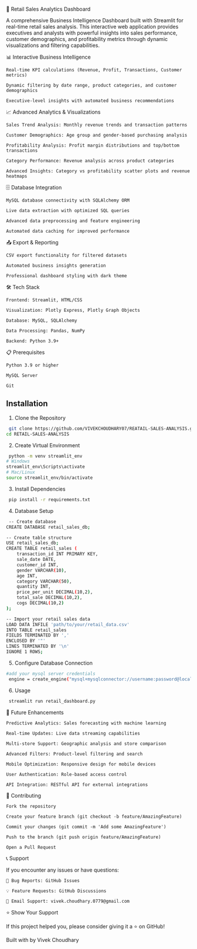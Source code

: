 🏪 Retail Sales Analytics Dashboard

A comprehensive Business Intelligence Dashboard built with Streamlit for real-time retail sales analysis. This interactive web application provides executives and analysts with powerful insights into sales performance, customer demographics, and profitability metrics through dynamic visualizations and filtering capabilities.

📊 Interactive Business Intelligence

    Real-time KPI calculations (Revenue, Profit, Transactions, Customer metrics)

    Dynamic filtering by date range, product categories, and customer demographics

    Executive-level insights with automated business recommendations

📈 Advanced Analytics & Visualizations

    Sales Trend Analysis: Monthly revenue trends and transaction patterns

    Customer Demographics: Age group and gender-based purchasing analysis

    Profitability Analysis: Profit margin distributions and top/bottom transactions

    Category Performance: Revenue analysis across product categories

    Advanced Insights: Category vs profitability scatter plots and revenue heatmaps

🗄️ Database Integration

    MySQL database connectivity with SQLAlchemy ORM

    Live data extraction with optimized SQL queries

    Advanced data preprocessing and feature engineering

    Automated data caching for improved performance

📤 Export & Reporting

    CSV export functionality for filtered datasets

    Automated business insights generation

    Professional dashboard styling with dark theme

🛠️ Tech Stack

    Frontend: Streamlit, HTML/CSS

    Visualization: Plotly Express, Plotly Graph Objects

    Database: MySQL, SQLAlchemy

    Data Processing: Pandas, NumPy

    Backend: Python 3.9+

📋 Prerequisites

    Python 3.9 or higher

    MySQL Server

    Git



## Installation

1. Clone the Repository

```bash
 git clone https://github.com/VIVEKCHOUDHARY07/REATAIL-SALES-ANALYSIS.git
cd RETAIL-SALES-ANALYSIS

```
2. Create Virtual Environment

```bash
 python -m venv streamlit_env
# Windows
streamlit_env\Scripts\activate
# Mac/Linux
source streamlit_env/bin/activate

```
3. Install Dependencies

```bash
 pip install -r requirements.txt

```
4. Database Setup

```bash
 -- Create database
CREATE DATABASE retail_sales_db;

-- Create table structure
USE retail_sales_db;
CREATE TABLE retail_sales (
    transaction_id INT PRIMARY KEY,
    sale_date DATE,
    customer_id INT,
    gender VARCHAR(10),
    age INT,
    category VARCHAR(50),
    quantity INT,
    price_per_unit DECIMAL(10,2),
    total_sale DECIMAL(10,2),
    cogs DECIMAL(10,2)
);

-- Import your retail sales data
LOAD DATA INFILE 'path/to/your/retail_data.csv' 
INTO TABLE retail_sales 
FIELDS TERMINATED BY ',' 
ENCLOSED BY '"' 
LINES TERMINATED BY '\n' 
IGNORE 1 ROWS;


```
5. Configure Database Connection

```bash
#add your mysql server credentials
 engine = create_engine("mysql+mysqlconnector://username:password@localhost/retail_sales_db")

```
6. Usage

```bash
 streamlit run retail_dashboard.py

```
🔮 Future Enhancements

    Predictive Analytics: Sales forecasting with machine learning

    Real-time Updates: Live data streaming capabilities

    Multi-store Support: Geographic analysis and store comparison

    Advanced Filters: Product-level filtering and search

    Mobile Optimization: Responsive design for mobile devices

    User Authentication: Role-based access control

    API Integration: RESTful API for external integrations

🤝 Contributing

    Fork the repository

    Create your feature branch (git checkout -b feature/AmazingFeature)

    Commit your changes (git commit -m 'Add some AmazingFeature')

    Push to the branch (git push origin feature/AmazingFeature)

    Open a Pull Request

📞 Support

If you encounter any issues or have questions:

    🐛 Bug Reports: GitHub Issues

    💡 Feature Requests: GitHub Discussions

    📧 Email Support: vivek.choudhary.0779@gmail.com

⭐ Show Your Support

If this project helped you, please consider giving it a ⭐ on GitHub!

Built with by Vivek Choudhary
